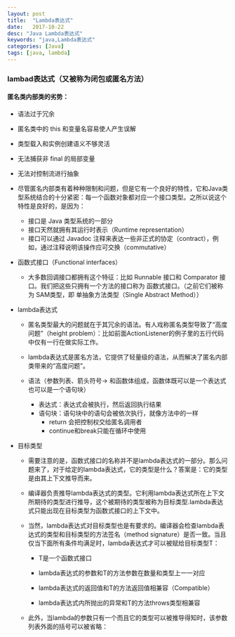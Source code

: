 ```yaml
---
layout: post
title:  "Lambda表达式"
date:   2017-10-22
desc: "Java Lambda表达式"
keywords: "java,Lambda表达式"
categories: [Java]
tags: [java, lambda]
---
```


### lambad表达式（又被称为闭包或匿名方法）

#### 匿名类内部类的劣势：

* 语法过于冗余
* 匿名类中的 this 和变量名容易使人产生误解
* 类型载入和实例创建语义不够灵活
* 无法捕获非 final 的局部变量
* 无法对控制流进行抽象
    
* 尽管匿名内部类有着种种限制和问题，但是它有一个良好的特性，它和Java类型系统结合的十分紧密：每一个函数对象都对应一个接口类型。之所以说这个特性是良好的，是因为：

    * 接口是 Java 类型系统的一部分
    * 接口天然就拥有其运行时表示（Runtime representation）
    * 接口可以通过 Javadoc 注释来表达一些非正式的协定（contract），例如，通过注释说明该操作应可交换（commutative）
    
    
* 函数式接口（Functional interfaces）

    * 大多数回调接口都拥有这个特征：比如 Runnable 接口和 Comparator 接口。我们把这些只拥有一个方法的接口称为 函数式接口。（之前它们被称为 SAM类型，即 单抽象方法类型（Single Abstract Method））
    
* lambda表达式

    * 匿名类型最大的问题就在于其冗余的语法。有人戏称匿名类型导致了“高度问题”（height problem）：比如前面ActionListener的例子里的五行代码中仅有一行在做实际工作。

    * lambda表达式是匿名方法，它提供了轻量级的语法，从而解决了匿名内部类带来的“高度问题”。
    
    * 语法（参数列表、箭头符号-> 和函数体组成，函数体既可以是一个表达式也可以是一个语句块）
    
        * 表达式：表达式会被执行，然后返回执行结果
        * 语句块：语句块中的语句会被依次执行，就像方法中的一样
            * return 会把控制权交给匿名调用者
            * continue和break只能在循环中使用
            
* 目标类型

    * 需要注意的是，函数式接口的名称并不是lambda表达式的一部分。那么问题来了，对于给定的lambda表达式，它的类型是什么？答案是：它的类型是由其上下文推导而来。

    * 编译器负责推导lambda表达式的类型。它利用lambda表达式所在上下文所期待的类型进行推导，这个被期待的类型被称为目标类型.lambda表达式只能出现在目标类型为函数式接口的上下文中。

    * 当然，lambda表达式对目标类型也是有要求的。编译器会检查lambda表达式的类型和目标类型的方法签名（method signature）是否一致。当且仅当下面所有条件均满足时，lambda表达式才可以被赋给目标类型T：

        * T是一个函数式接口
        
        * lambda表达式的参数和T的方法参数在数量和类型上一一对应
        
        * lambda表达式的返回值和T的方法返回值相兼容（Compatible）
        * lambda表达式内所抛出的异常和T的方法throws类型相兼容
    
    * 此外，当lambda的参数只有一个而且它的类型可以被推导得知时，该参数列表外面的括号可以被省略：